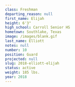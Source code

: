 ```yaml
---
class: Freshman
departing_reason: null
first_name: Elijah
height: 6'3"
high_school: Carroll Senior HS
hometown: Southlake, Texas
image: /images/blank.gif
last_name: Elliott
notes: null
number: 10
position: Guard
projected: null
slug: 2018-elliott-elijah
status: active
weight: 185 lbs.
year: 2018
---
```

